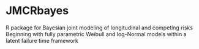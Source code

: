 # JMCRbayes
R package for Bayesian joint modeling of longitudinal and competing risks 
Beginning with fully parametric Weibull and log-Normal models within a latent failure time framework
